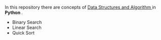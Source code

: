 In this repository there are concepts of <u> Data Structures and Algorithm </u> in <b> Python </b>.
<ul>
  <li>
    Binary Search 
  </li>
  <li>
    Linear Search
  </li>
  <li>
    Quick Sort
  </li>
</ul>
